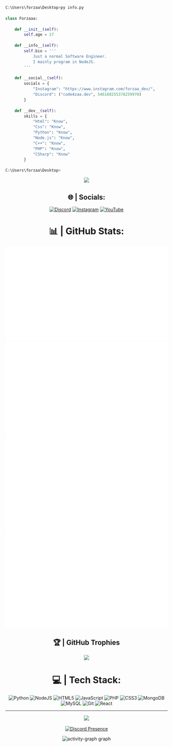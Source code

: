 ```python
C:\Users\forzaa\Desktop>py info.py

class Forzaaa:

    def __init__(self):
        self.age = 17

    def __info__(self):
        self.bio = '''
            Just a normal Software Engineer.
            I mainly program in NodeJS.
        '''

    def __social__(self):
        socials = {
            "Instagram": "https://www.instagram.com/forzaa_dev/",
            "Discord": ("code4zaa.dev", 546160255378259970)
        }

    def __dev__(self):
        skills = {
            "Html": "Know",
            "Css": "Know",
            "Python": "Know",
            "Node.js": "Know",
            "C++": "Know",
            "PHP": "Know",
            "CSharp": "Know"
        }

C:\Users\forzaa\Desktop>
```

<div align="center">
  
![](https://moe-counter.glitch.me/get/@Code4Zaaa?theme=rule34)

## 🌐 | Socials:
[![Discord](https://img.shields.io/badge/Discord-%237289DA.svg?logo=discord&logoColor=white)](TSdpyMMfrU) [![Instagram](https://img.shields.io/badge/Instagram-%23E4405F.svg?logo=Instagram&logoColor=white)](https://instagram.com/forzaa_dev) [![YouTube](https://img.shields.io/badge/YouTube-%23FF0000.svg?logo=YouTube&logoColor=white)](https://youtube.com/@forzaa_dev) 

# 📊 | GitHub Stats:
![](https://raw.githubusercontent.com/Code4Zaaa/github-stats/master/generated/overview.svg#gh-dark-mode-only)
![](https://raw.githubusercontent.com/Code4Zaaa/github-stats/master/generated/overview.svg#gh-light-mode-only)
![](https://raw.githubusercontent.com/Code4Zaaa/github-stats/master/generated/languages.svg#gh-dark-mode-only)
![](https://raw.githubusercontent.com/Code4Zaaa/github-stats/master/generated/languages.svg#gh-light-mode-only)

## 🏆 | GitHub Trophies
![](https://github-profile-trophy.vercel.app/?username=Code4Zaaa&theme=radical&no-frame=false&no-bg=true&margin-w=4)

# 💻 | Tech Stack:
![Python](https://img.shields.io/badge/python-3670A0?style=for-the-badge&logo=python&logoColor=ffdd54) ![NodeJS](https://img.shields.io/badge/node.js-6DA55F?style=for-the-badge&logo=node.js&logoColor=white) ![HTML5](https://img.shields.io/badge/html5-%23E34F26.svg?style=for-the-badge&logo=html5&logoColor=white) ![JavaScript](https://img.shields.io/badge/javascript-%23323330.svg?style=for-the-badge&logo=javascript&logoColor=%23F7DF1E) ![PHP](https://img.shields.io/badge/php-%23777BB4.svg?style=for-the-badge&logo=php&logoColor=white) ![CSS3](https://img.shields.io/badge/css3-%231572B6.svg?style=for-the-badge&logo=css3&logoColor=white) ![MongoDB](https://img.shields.io/badge/MongoDB-%234ea94b.svg?style=for-the-badge&logo=mongodb&logoColor=white) ![MySQL](https://img.shields.io/badge/mysql-4479A1.svg?style=for-the-badge&logo=mysql&logoColor=white) ![Git](https://img.shields.io/badge/git-%23F05033.svg?style=for-the-badge&logo=git&logoColor=white) ![React](https://img.shields.io/badge/react-%2320232a.svg?style=for-the-badge&logo=react&logoColor=%2361DAFB)


---
[![](https://visitcount.itsvg.in/api?id=Code4Zaaa&icon=2&color=12)](https://visitcount.itsvg.in)

[![Discord Presence](https://lanyard.cnrad.dev/api/546160255378259970/?animatedDecoration=true)](https://discord.com/users/546160255378259970)

  <img src="https://github-readme-activity-graph.vercel.app/graph?username=Code4Zaaa&radius=16&theme=react&area=true&order=5" height="auto" alt="activity-graph graph"  />
</div>
